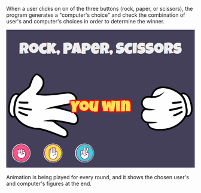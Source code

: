 When a user clicks on on of the three buttons (rock, paper, or scissors), the program generates a "computer's choice" and check the combination of user's and computer's choices in order to determine the winner.

![Screenshot](rockpaperscissors.png)

Animation is being played for every round, and it shows the chosen user's and computer's figures at the end.
